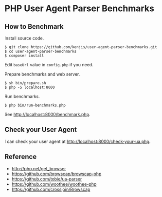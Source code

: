 # PHP User Agent Parser Benchmarks

## How to Benchmark

Install source code.

~~~
$ git clone https://github.com/kenjis/user-agent-parser-benchmarks.git
$ cd user-agent-parser-benchmarks
$ composer install
~~~

Edit `baseUrl` value in `config.php` if you need.

Prepare benchmarks and web server.

~~~
$ sh bin/prepare.sh
$ php -S localhost:8000
~~~

Run benchmarks.

~~~
$ php bin/run-benchmarks.php
~~~

See <http://localhost:8000/benchmark.php>.

## Check your User Agent

I can check your user agent at <http://localhost:8000/check-your-ua.php>.

## Reference

* http://php.net/get_browser
* https://github.com/browscap/browscap-php
* https://github.com/tobie/ua-parser
* https://github.com/woothee/woothee-php
* https://github.com/crossjoin/Browscap
